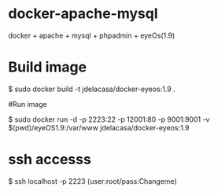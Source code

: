 docker-apache-mysql
===================

docker + apache + mysql + phpadmin + eyeOs(1.9)


# Build image
$ sudo docker build -t jdelacasa/docker-eyeos:1.9 .


#Run image 

$ sudo docker run -d -p 2223:22 -p 12001:80 -p 9001:9001 -v $(pwd)/eyeOS1.9:/var/www jdelacasa/docker-eyeos:1.9


# ssh accesss
$ ssh localhost -p 2223 (user:root/pass:Changeme)

